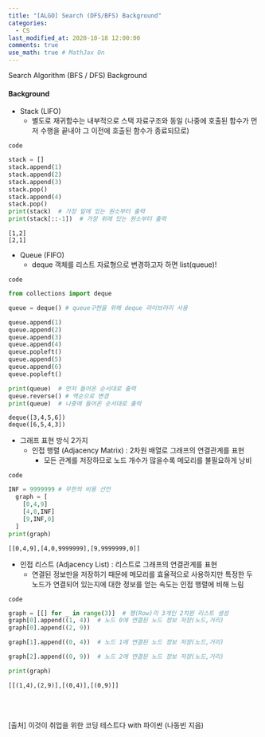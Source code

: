 ```yaml
---
title: "[ALGO] Search (DFS/BFS) Background"
categories: 
  - CS
last_modified_at: 2020-10-18 12:00:00
comments: true
use_math: true # MathJax On
---
```


Search Algorithm (BFS / DFS) Background

#### Background
- Stack (LIFO)
  - 별도로 재귀함수는 내부적으로 스택 자료구조와 동일 (나중에 호출된 함수가 먼저 수행을 끝내야 그 이전에 호출된 함수가 종료되므로)

`code`
```py
stack = []
stack.append(1)
stack.append(2)
stack.append(3)
stack.pop()
stack.append(4)
stack.pop()
print(stack)  # 가장 밑에 있는 원소부터 출력
print(stack[::-1])  # 가장 위에 있는 원소부터 출력
```
```
[1,2]
[2,1]
```
- Queue (FIFO)
  - deque 객체를 리스트 자료형으로 변경하고자 하면 list(queue)!
  
`code`
```py
from collections import deque

queue = deque() # queue구현을 위해 deque 라이브러리 사용

queue.append(1)
queue.append(2)
queue.append(3)
queue.append(4)
queue.popleft()
queue.append(5)
queue.append(6)
queue.popleft()

print(queue)  # 먼저 들어온 순서대로 출력
queue.reverse() # 역순으로 변경
print(queue)  # 나중에 들어온 순서대로 출력
```
```
deque([3,4,5,6])
deque([6,5,4,3])
```
  


- 그래프 표현 방식 2가지
  - 인접 행렬 (Adjacency Matrix) : 2차원 배열로 그래프의 연결관계를 표현
    - 모든 관계를 저장하므로 노드 개수가 많을수록 메모리를 불필요하게 낭비
  
`code`
```py
INF = 9999999 # 무한의 비용 선언
  graph = [
    [0,4,9]
    [4,0,INF]
    [9,INF,0]
  ]
print(graph)
```
```
[[0,4,9],[4,0,9999999],[9,9999999,0]]
```
  
  - 인접 리스트 (Adjacency List) : 리스트로 그래프의 연결관계를 표현
    - 연결된 정보만을 저장하기 때문에 메모리를 효율적으로 사용하지만 특정한 두 노드가 연결되어 있는지에 대한 정보를 얻는 속도는 인접 행렬에 비해 느림
  
`code`
```py
graph = [[] for _ in range(3)]  # 행(Row)이 3개인 2차원 리스트 생성
graph[0].append((1, 4))  # 노드 0에 연결된 노드 정보 저장(노드,거리)
graph[0].append((2, 9))

graph[1].append((0, 4))  # 노드 1에 연결된 노드 정보 저장(노드,거리)

graph[2].append((0, 9))  # 노드 2에 연결된 노드 정보 저장(노드,거리)

print(graph)
```
```
[[(1,4),(2,9)],[(0,4)],[(0,9)]]
```

<br><br>

[출처] 이것이 취업을 위한 코딩 테스트다 with 파이썬 (나동빈 지음)

